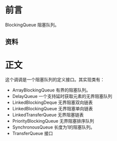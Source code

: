 # 前言
BlockingQueue 阻塞队列。
## 资料
# 正文
这个调调是一个阻塞队列的定义接口。其实现类有：
* ArrayBlockingQueue 有界的阻塞队列。
* DelayQueue 一个支持延时获取元素的无界阻塞队列
* LinkedBlockingDeque  无界阻塞双向链表 
* LinkedBlockingQueue 无界阻塞单向链表 
* LinkedTransferQueue 无界阻塞链表 
* PriorityBlockingQueue 无界阻塞排序队列
* SynchronousQueue 长度为1的阻塞队列。
* TransferQueue 接口 